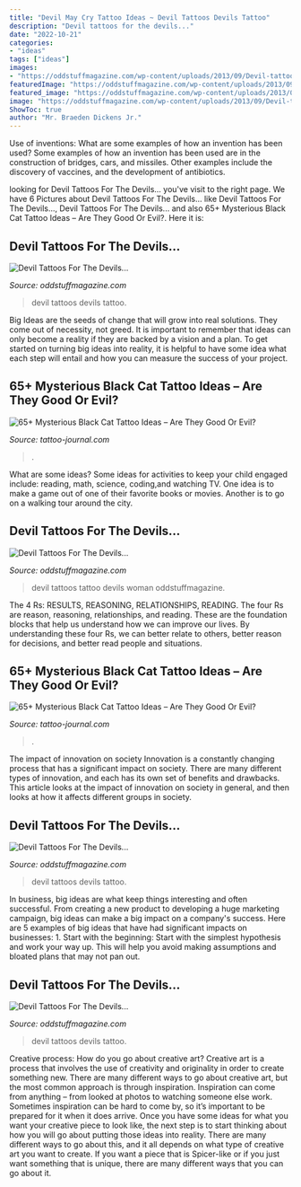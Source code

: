 ```yaml
---
title: "Devil May Cry Tattoo Ideas ~ Devil Tattoos Devils Tattoo"
description: "Devil tattoos for the devils..."
date: "2022-10-21"
categories:
- "ideas"
tags: ["ideas"]
images:
- "https://oddstuffmagazine.com/wp-content/uploads/2013/09/Devil-tattoo-18-600x800.jpg"
featuredImage: "https://oddstuffmagazine.com/wp-content/uploads/2013/09/Devil-tattoo-18-600x800.jpg"
featured_image: "https://oddstuffmagazine.com/wp-content/uploads/2013/09/Devil-tattoo-17-600x800.jpg"
image: "https://oddstuffmagazine.com/wp-content/uploads/2013/09/Devil-tattoo-20-566x800.jpg"
ShowToc: true
author: "Mr. Braeden Dickens Jr."
---
```



Use of inventions: What are some examples of how an invention has been used?
Some examples of how an invention has been used are in the construction of bridges, cars, and missiles. Other examples include the discovery of vaccines, and the development of antibiotics.

	

		
looking for Devil Tattoos For The Devils... you've visit to the right page. We have 6 Pictures about Devil Tattoos For The Devils... like Devil Tattoos For The Devils..., Devil Tattoos For The Devils... and also 65+ Mysterious Black Cat Tattoo Ideas – Are They Good Or Evil?. Here it is:
		
    
## Devil Tattoos For The Devils...

<img loading=lazy src="https://oddstuffmagazine.com/wp-content/uploads/2013/09/Devil-tattoo-20-566x800.jpg" onerror="this.onerror=null;this.src='https://tse1.mm.bing.net/th?id=OIP.e1rOFlE4rpXwTwZSMC8QMgHaKd&amp;pid=15.1';" alt="Devil Tattoos For The Devils...">

_Source: oddstuffmagazine.com_

>devil tattoos devils tattoo. 

	

Big Ideas are the seeds of change that will grow into real solutions. They come out of necessity, not greed. It is important to remember that ideas can only become a reality if they are backed by a vision and a plan. To get started on turning big ideas into reality, it is helpful to have some idea what each step will entail and how you can measure the success of your project.

    
## 65+ Mysterious Black Cat Tattoo Ideas – Are They Good Or Evil?

<img loading=lazy src="https://tattoo-journal.com/wp-content/uploads/2016/08/black-cat-tattoo6-650x650.jpg" onerror="this.onerror=null;this.src='https://tse4.mm.bing.net/th?id=OIP.BZBI0bp4Yn1Uii4zoxaSEQHaHa&amp;pid=15.1';" alt="65+ Mysterious Black Cat Tattoo Ideas – Are They Good Or Evil?">

_Source: tattoo-journal.com_

>. 

	

What are some ideas?
Some ideas for activities to keep your child engaged include: reading, math, science, coding,and watching TV. One idea is to make a game out of one of their favorite books or movies. Another is to go on a walking tour around the city.

    
## Devil Tattoos For The Devils...

<img loading=lazy src="http://oddstuffmagazine.com/wp-content/uploads/2013/09/Devil-tattoo-6-573x800.jpg" onerror="this.onerror=null;this.src='https://tse4.mm.bing.net/th?id=OIP.r8Sw0EOPPb3WcY0DIBUKqAHaKV&amp;pid=15.1';" alt="Devil Tattoos For The Devils...">

_Source: oddstuffmagazine.com_

>devil tattoos tattoo devils woman oddstuffmagazine. 

	

The 4 Rs: RESULTS, REASONING, RELATIONSHIPS, READING.
The four Rs are reason, reasoning, relationships, and reading. These are the foundation blocks that help us understand how we can improve our lives. By understanding these four Rs, we can better relate to others, better reason for decisions, and better read people and situations.

    
## 65+ Mysterious Black Cat Tattoo Ideas – Are They Good Or Evil?

<img loading=lazy src="https://tattoo-journal.com/wp-content/uploads/2016/08/black-cat-tattoo4-650x695.jpg" onerror="this.onerror=null;this.src='https://tse2.mm.bing.net/th?id=OIP.VJQ8ZwD0FqbBuMs53gRVqgHaH6&amp;pid=15.1';" alt="65+ Mysterious Black Cat Tattoo Ideas – Are They Good Or Evil?">

_Source: tattoo-journal.com_

>. 

	

The impact of innovation on society
Innovation is a constantly changing process that has a significant impact on society. There are many different types of innovation, and each has its own set of benefits and drawbacks. This article looks at the impact of innovation on society in general, and then looks at how it affects different groups in society.

    
## Devil Tattoos For The Devils...

<img loading=lazy src="https://oddstuffmagazine.com/wp-content/uploads/2013/09/Devil-tattoo-17-600x800.jpg" onerror="this.onerror=null;this.src='https://tse3.mm.bing.net/th?id=OIP.Cmtk86OPKT2r68KuZvNBRQHaJ4&amp;pid=15.1';" alt="Devil Tattoos For The Devils...">

_Source: oddstuffmagazine.com_

>devil tattoos devils tattoo. 

	

In business, big ideas are what keep things interesting and often successful. From creating a new product to developing a huge marketing campaign, big ideas can make a big impact on a company's success. Here are 5 examples of big ideas that have had significant impacts on businesses: 1. Start with the beginning: Start with the simplest hypothesis and work your way up. This will help you avoid making assumptions and bloated plans that may not pan out. 
    
## Devil Tattoos For The Devils...

<img loading=lazy src="https://oddstuffmagazine.com/wp-content/uploads/2013/09/Devil-tattoo-18-600x800.jpg" onerror="this.onerror=null;this.src='https://tse2.mm.bing.net/th?id=OIP.BRZK_eWlw9drnJrmhDalrgHaJ4&amp;pid=15.1';" alt="Devil Tattoos For The Devils...">

_Source: oddstuffmagazine.com_

>devil tattoos devils tattoo. 

	

Creative process: How do you go about creative art?
Creative art is a process that involves the use of creativity and originality in order to create something new. There are many different ways to go about creative art, but the most common approach is through inspiration. Inspiration can come from anything – from looked at photos to watching someone else work. Sometimes inspiration can be hard to come by, so it’s important to be prepared for it when it does arrive. Once you have some ideas for what you want your creative piece to look like, the next step is to start thinking about how you will go about putting those ideas into reality. There are many different ways to go about this, and it all depends on what type of creative art you want to create. If you want a piece that is Spicer-like or if you just want something that is unique, there are many different ways that you can go about it.

